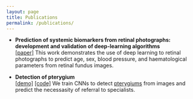 ```yaml
---
layout: page
title: Publications
permalink: /publications/
---
```

- **Prediction of systemic biomarkers from retinal photographs: development and validation of deep-learning algorithms**  <br> [[paper]](https://www.sciencedirect.com/science/article/pii/S2589750020302168) 
This work demonstrates the use of deep learning to retinal photographs to predict age, sex, blood pressure, and haematological parameters from retinal fundus images. 

- **Detection of pterygium** <br>[[demo]](https://pterygium.herokuapp.com)  [[code]](https://github.com/mihird1010/pterygium_detection)
We train CNNs to detect [pterygiums](https://en.wikipedia.org/wiki/Pterygium_(conjunctiva)) from images and predict the necessasity of referral to specialists. 

